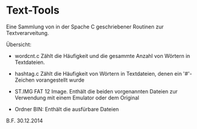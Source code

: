 Text-Tools
==========

Eine Sammlung von in der Spache  C geschriebener Routinen zur Textverarveitung. 

Übersicht:

-   wordcnt.c
    Zählt die Häufigkeit und die gesammte Anzahl von Wörtern in Textdateien.

-   hashtag.c
    Zählt die Häufigkeit von Wörtern in Textdateien, denen ein '#'- Zeichen vorangestellt wurde

-   ST.IMG
    FAT 12 Image. Enthält die beiden vorgenannten Dateien zur Verwendung mit einem Emulator oder
    dem Original

-   Ordner BIN:
    Enthält die ausfürbare Dateien 
    
  
B.F. 30.12.2014
